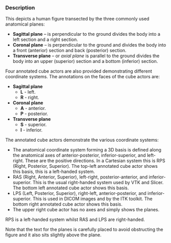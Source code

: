 ### Description

This depicts a human figure transected by the three commonly used anatomical planes:

- **Sagittal plane** – is perpendicular to the ground divides the body into a left section and a right section.
- **Coronal plane** – is perpendicular to the ground and divides the body into a front (anterior) section and back (posterior) section.
- **Transverse plane** – or *axial plane* is parallel to the ground  divides the body into an upper (superior) section and a bottom (inferior) section.

Four annotated cube actors are also provided demonstrating different coordinate systems.
The annotations on the faces of the cube actors are:

- **Sagittal plane**
    - **L** - left.
    - **R** - right.
- **Coronal plane**
    - **A** - anterior.
    - **P** - posterior.
- **Transverse plane**
    - **S** - superior.
    - **I** - inferior.
    
The annotated cube actors demonstrate the various coordinate systems:
- The anatomical coordinate system forming a 3D basis is defined along the anatomical axes of anterior-posterior, inferior-superior, and left-right. These are the positive directions. In a Cartesian system this is RPS (Right, Posterior, Superior). The top-left annotated cube actor shows this basis, this is a left-handed system.
- RAS (Right, Anterior, Superior), left-right, posterior-anterior, and inferior-superior. This is the usual right-handed system used by VTK and Slicer.
The bottom left annotated cube actor shows this basis.
- LPS (Left, Posterior, Superior), right-left, anterior-posterior, and inferior-superior. This is used in DICOM images and by the ITK toolkit.
The bottom right annotated cube actor shows this basis.
- The upper right cube actor has no axes and simply shows the planes.

RPS is a left-handed system whilst RAS and LPS are right-handed.

Note that the text for the planes is carefully placed to avoid obstructing the figure and it also sits slightly above the plane.
 